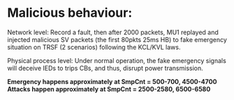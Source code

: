 # Malicious behaviour:

Network level: Record a fault, then after 2000 packets, MU1 replayed and injected malicious SV packets (the first 80pkts 25ms HB) to fake emergency situation on TRSF (2 scenarios) following the KCL/KVL laws.

Physical process level: Under normal operation, the fake emergency signals will deceive IEDs to trips CBs, and thus, disrupt power transmission.

**Emergency happens approximately at SmpCnt = 500-700, 4500-4700**
**Attacks happen approximately at SmpCnt = 2500-2580, 6500-6580**